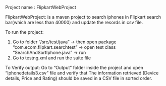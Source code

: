 Project name  : FlipkartWebProject

FlipkartWebProject: is a maven project to search iphones in Flipkart search bar(which are less than 40000) and update the resords in csv file.

To run the project:
1.	Go to folder  “/src/test/java” -> then open package “com.ecom.flipkart.searchtest” -> open test class “SearchAndSortIphone.java” -> run
2.	Go to testng.xml and run the suite file

To Verify output:
Go to “Output” folder inside the project and open “Iphonedetails3.csv” file and verify that The information retrieved (Device details, Price and Rating) should be saved in a CSV file in sorted order.

